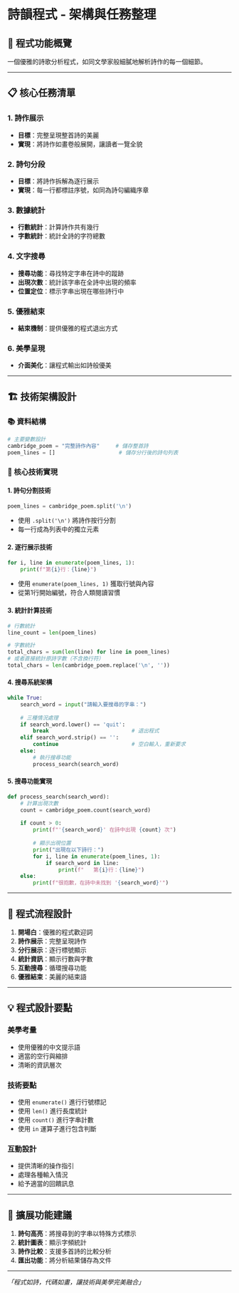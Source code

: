 # 詩韻程式 - 架構與任務整理

## 🌸 程式功能概覽
一個優雅的詩歌分析程式，如同文學家般細膩地解析詩作的每一個細節。

---

## 📋 核心任務清單

### 1. 詩作展示
- **目標**：完整呈現整首詩的美麗
- **實現**：將詩作如畫卷般展開，讓讀者一覽全貌

### 2. 詩句分段
- **目標**：將詩作拆解為逐行展示
- **實現**：每一行都標註序號，如同為詩句編織序章

### 3. 數據統計
- **行數統計**：計算詩作共有幾行
- **字數統計**：統計全詩的字符總數

### 4. 文字搜尋
- **搜尋功能**：尋找特定字串在詩中的蹤跡
- **出現次數**：統計該字串在全詩中出現的頻率
- **位置定位**：標示字串出現在哪些詩行中

### 5. 優雅結束
- **結束機制**：提供優雅的程式退出方式

### 6. 美學呈現
- **介面美化**：讓程式輸出如詩般優美

---

## 🏗️ 技術架構設計

### 📚 資料結構
```python
# 主要變數設計
cambridge_poem = "完整詩作內容"     # 儲存整首詩
poem_lines = []                    # 儲存分行後的詩句列表
```

### 🔧 核心技術實現

#### 1. 詩句分割技術
```python
poem_lines = cambridge_poem.split('\n')
```
- 使用 `.split('\n')` 將詩作按行分割
- 每一行成為列表中的獨立元素

#### 2. 逐行展示技術
```python
for i, line in enumerate(poem_lines, 1):
    print(f"第{i}行：{line}")
```
- 使用 `enumerate(poem_lines, 1)` 獲取行號與內容
- 從第1行開始編號，符合人類閱讀習慣

#### 3. 統計計算技術
```python
# 行數統計
line_count = len(poem_lines)

# 字數統計
total_chars = sum(len(line) for line in poem_lines)
# 或者直接統計原詩字數（不含換行符）
total_chars = len(cambridge_poem.replace('\n', ''))
```

#### 4. 搜尋系統架構
```python
while True:
    search_word = input("請輸入要搜尋的字串：")
    
    # 三種情況處理
    if search_word.lower() == 'quit':
        break                          # 退出程式
    elif search_word.strip() == '':
        continue                       # 空白輸入，重新要求
    else:
        # 執行搜尋功能
        process_search(search_word)
```

#### 5. 搜尋功能實現
```python
def process_search(search_word):
    # 計算出現次數
    count = cambridge_poem.count(search_word)
    
    if count > 0:
        print(f"'{search_word}' 在詩中出現 {count} 次")
        
        # 顯示出現位置
        print("出現在以下詩行：")
        for i, line in enumerate(poem_lines, 1):
            if search_word in line:
                print(f"   第{i}行：{line}")
    else:
        print(f"很抱歉，在詩中未找到 '{search_word}'")
```

---

## 🎨 程式流程設計

1. **開場白**：優雅的程式歡迎詞
2. **詩作展示**：完整呈現詩作
3. **分行展示**：逐行標號顯示
4. **統計資訊**：顯示行數與字數
5. **互動搜尋**：循環搜尋功能
6. **優雅結束**：美麗的結束語

---

## 💡 程式設計要點

### 美學考量
- 使用優雅的中文提示語
- 適當的空行與縮排
- 清晰的資訊層次

### 技術要點
- 使用 `enumerate()` 進行行號標記
- 使用 `len()` 進行長度統計
- 使用 `count()` 進行字串計數
- 使用 `in` 運算子進行包含判斷

### 互動設計
- 提供清晰的操作指引
- 處理各種輸入情況
- 給予適當的回饋訊息

---

## 🌟 擴展功能建議

1. **詩句高亮**：將搜尋到的字串以特殊方式標示
2. **統計圖表**：顯示字頻統計
3. **詩作比較**：支援多首詩的比較分析
4. **匯出功能**：將分析結果儲存為文件

---

*「程式如詩，代碼如畫，讓技術與美學完美融合」*
